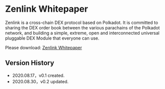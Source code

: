 # Zenlink Whitepaper

Zenlink is a cross-chain DEX protocol based on Polkadot. It is committed to sharing the DEX order book between the various parachains of the Polkadot network, and building a simple, extreme, open and interconnected universal pluggable DEX Module that everyone can use.

Please download: [Zenlink Whitepaper](./en/zenlink_whitepaper_en.pdf)

## Version History
* 2020.08.17，v0.1 created.
* 2020.08.30，v0.2 updated.